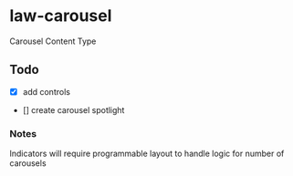 # law-carousel

Carousel Content Type

## Todo

- [x] add controls
- [] create carousel spotlight

### Notes

Indicators will require programmable layout to handle logic for number of carousels
